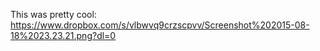 This was pretty cool: https://www.dropbox.com/s/vlbwvq9crzscpvv/Screenshot%202015-08-18%2023.23.21.png?dl=0
